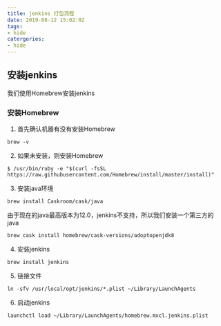 ```yaml
---
title: jenkins 打包流程
date: 2019-08-12 15:02:02
tags:
- hide
catergories:
- hide
---
```


## 安装jenkins
我们使用Homebrew安装jenkins

<!--more-->

### 安装Homebrew
1. 首先确认机器有没有安装Homebrew

```
brew -v
```

2. 如果未安装，则安装Homebrew

```
$ /usr/bin/ruby -e "$(curl -fsSL https://raw.githubusercontent.com/Homebrew/install/master/install)"
```

3. 安装java环境

```
brew install Caskroom/cask/java
```
由于现在的java最高版本为12.0，jenkins不支持，所以我们安装一个第三方的java

```
brew cask install homebrew/cask-versions/adoptopenjdk8
```

4. 安装jenkins

```
brew install jenkins
```

5. 链接文件

```
ln -sfv /usr/local/opt/jenkins/*.plist ~/Library/LaunchAgents
```

6. 启动jenkins

```
launchctl load ~/Library/LaunchAgents/homebrew.mxcl.jenkins.plist
```



